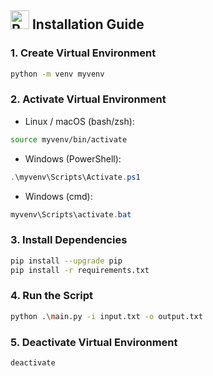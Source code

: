 ## <img src="https://raw.githubusercontent.com/Tarikul-Islam-Anik/Telegram-Animated-Emojis/main/Travel%20and%20Places/Rocket.webp" alt="Rocket" width="30" height="30" /> Installation Guide

### 1. Create Virtual Environment

```bash
python -m venv myvenv
```

### 2. Activate Virtual Environment

- Linux / macOS (bash/zsh):
```bash
source myvenv/bin/activate
```

- Windows (PowerShell):
```powershell
.\myvenv\Scripts\Activate.ps1
```

- Windows (cmd):
```powershell
myvenv\Scripts\activate.bat
```

### 3. Install Dependencies

```bash
pip install --upgrade pip
pip install -r requirements.txt
```

### 4. Run the Script

```bash
python .\main.py -i input.txt -o output.txt
```

### 5. Deactivate Virtual Environment

```bash
deactivate
```
